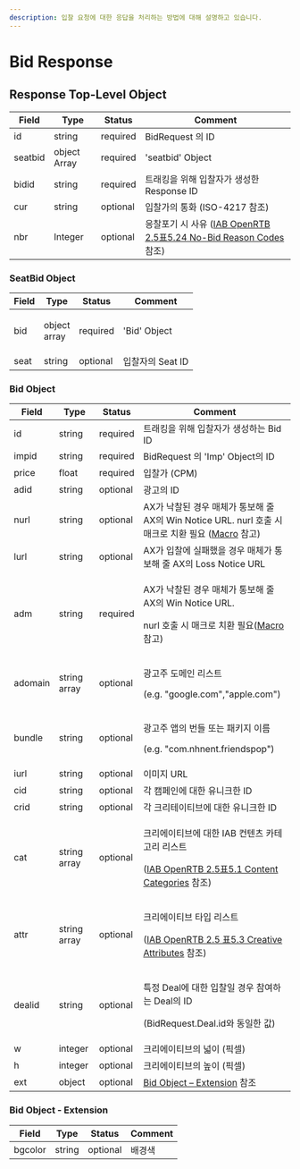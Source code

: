 ```yaml
---
description: 입찰 요청에 대한 응답을 처리하는 방법에 대해 설명하고 있습니다.
---
```


# Bid Response

## Response **Top-Level Object**

| Field   | Type         | Status   | Comment                                                                                                                                                                            |
| ------- | ------------ | -------- | ---------------------------------------------------------------------------------------------------------------------------------------------------------------------------------- |
| id      | string       | required | BidRequest 의 ID                                                                                                                                                                    |
| seatbid | object Array | required | 'seatbid' Object                                                                                                                                                                   |
| bidid   | string       | required | 트래킹을 위해 입찰자가 생성한 Response ID                                                                                                                                                       |
| cur     | string       | optional | 입찰가의 통화 (ISO-4217 참조)                                                                                                                                                              |
| nbr     | Integer      | optional | 응찰포기 시 사유 ([IAB OpenRTB 2.5표5.24 No-Bid Reason Codes](https://www.iab.com/wp-content/uploads/2016/03/OpenRTB-API-Specification-Version-2-5-FINAL.pdf#page=57\&zoom=100,92,450) 참조) |

### SeatBid Object

| Field | Type                   | Status   | Comment      |
| ----- | ---------------------- | -------- | ------------ |
| bid   | <p>object<br>array</p> | required | 'Bid' Object |
| seat  | string                 | optional | 입찰자의 Seat ID |

### Bid Object&#x20;

| Field   | Type         | Status   | Comment                                                                                                                                                                                                                         |
| ------- | ------------ | -------- | ------------------------------------------------------------------------------------------------------------------------------------------------------------------------------------------------------------------------------- |
| id      | string       | required | 트래킹을 위해 입찰자가 생성하는 Bid ID                                                                                                                                                                                                        |
| impid   | string       | required | BidRequest 의 'Imp' Object의 ID                                                                                                                                                                                                   |
| price   | float        | required | 입찰가 (CPM)                                                                                                                                                                                                                       |
| adid    | string       | optional | 광고의 ID                                                                                                                                                                                                                          |
| nurl    | string       | optional | AX가 낙찰된 경우 매체가 통보해 줄 AX의 Win Notice URL. nurl 호출 시 매크로 치환 필요 ([Macro](notifications.md#macro) 참고)                                                                                                                               |
| lurl    | string       | optional | AX가 입찰에 실패했을 경우 매체가 통보해 줄 AX의 Loss Notice URL                                                                                                                                                                                   |
| adm     | string       | required | <p>AX가 낙찰된 경우 매체가 통보해 줄 AX의 Win Notice URL.</p><p>nurl 호출 시 매크로 치환 필요(<a href="notifications.md#macro">Macro</a> 참고) </p>                                                                                                       |
| adomain | string array | optional | <p>광고주 도메인 리스트 </p><p>(e.g. "google.com","apple.com")</p>                                                                                                                                                                       |
| bundle  | string       | optional | <p>광고주 앱의 번들 또는 패키지 이름</p><p>(e.g. "com.nhnent.friendspop")</p>                                                                                                                                                                 |
| iurl    | string       | optional | 이미지 URL                                                                                                                                                                                                                         |
| cid     | string       | optional | 각 캠페인에 대한 유니크한 ID                                                                                                                                                                                                               |
| crid    | string       | optional | 각 크리테이티브에 대한 유니크한 ID                                                                                                                                                                                                            |
| cat     | string array | optional | <p>크리에이티브에 대한 IAB 컨텐츠 카테고리 리스트</p><p>(<a href="https://www.iab.com/wp-content/uploads/2016/03/OpenRTB-API-Specification-Version-2-5-FINAL.pdf#page=39&#x26;zoom=100,92,198">IAB OpenRTB 2.5표5.1 Content Categories</a> 참조) </p> |
| attr    | string array | optional | <p>크리에이티브 타입 리스트 </p><p>(<a href="https://www.iab.com/wp-content/uploads/2016/03/OpenRTB-API-Specification-Version-2-5-FINAL.pdf#page=50&#x26;zoom=100,92,322">IAB OpenRTB 2.5 표5.3 Creative Attributes</a> 참조)</p>             |
| dealid  | string       | optional | <p>특정 Deal에 대한 입찰일 경우 참여하는 Deal의 ID</p><p>(BidRequest.Deal.id와 동일한 값) </p>                                                                                                                                                      |
| w       | integer      | optional | 크리에이티브의 넓이 (픽셀)                                                                                                                                                                                                                 |
| h       | integer      | optional | 크리에이티브의 높이 (픽셀)                                                                                                                                                                                                                 |
| ext     | object       | optional | [Bid Object – Extension](./#bid-object-extension) 참조                                                                                                                                                                            |

### Bid Object - Extension

| Field   | Type   | Status   | Comment |
| ------- | ------ | -------- | ------- |
| bgcolor | string | optional | 배경색     |
